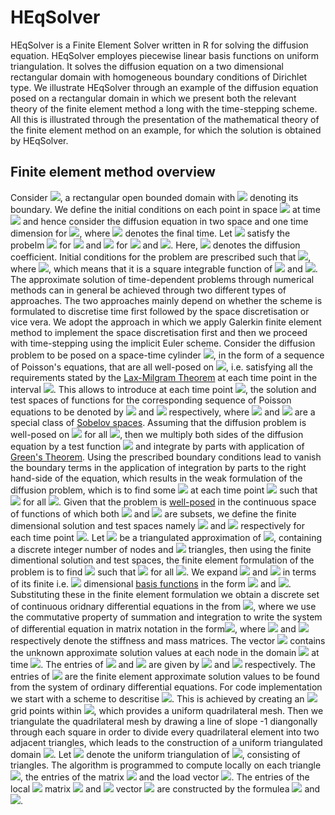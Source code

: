 # HEqSolver
HEqSolver is a Finite Element Solver written in R for solving the diffusion equation. HEqSolver employes piecewise linear basis functions on uniform triangulation. It solves the diffusion equation on a two dimensional rectangular domain with homogeneous boundary conditions of Dirichlet type. We illustrate HEqSolver through an example of the diffusion equation posed on a rectangular domain in which we present both the relevant theory of the finite element method a long with the time-stepping scheme. All this is illustrated through the presentation of the mathematical theory of the finite element method on an example, for which the solution is obtained by HEqSolver. 
## Finite element method overview
Consider <img src="https://latex.codecogs.com/svg.latex?\Large&space;\Omega=(0\,\,\,1)\times(0\,\,\,1)\subset\mathbb{R}^2"/>, a rectangular open bounded domain with <img src="https://latex.codecogs.com/svg.latex?\Large&space;\partial\Omega\subset\mathbb{R}^2"/> denoting its boundary. We define the initial conditions on each point in space <img src="https://latex.codecogs.com/svg.latex?\Large&space;(x,y)\in\Omega"/> at time <img src="https://latex.codecogs.com/svg.latex?\Large&space;t=0"/> and hence consider the diffusion equation in two space and one time dimension for <img src="https://latex.codecogs.com/svg.latex?\Large&space;0<t\leq\,T"/>, where <img src="https://latex.codecogs.com/svg.latex?\Large&space;T"/> denotes the final time.  Let <img src="https://latex.codecogs.com/svg.latex?\Large&space;u(x,y,t)"/> satisfy the probelm <img src="https://latex.codecogs.com/svg.latex?\Large&space;\frac{\partial\,u}{\partial\,t}=D\Delta\,u(x,y)"/> for <img src="https://latex.codecogs.com/svg.latex?\Large&space;\!(x,y)\in\Omega,\,\,\,t\in(0\,\,\,T\]"/> and <img src="https://latex.codecogs.com/svg.latex?\Large&space;u(x,y,t)=0"/> for <img src="https://latex.codecogs.com/svg.latex?\Large&space;\quad(x,y)\in\partial\Omega"/> and <img src="https://latex.codecogs.com/svg.latex?\Large&space;t>0"/>. Here, <img src="https://latex.codecogs.com/svg.latex?\Large&space;D>0"/> denotes the diffusion coefficient. Initial conditions for the problem are prescribed such that <img src="https://latex.codecogs.com/svg.latex?\Large&space;u(x,y,0)=u_0(x,y)"/>, where <img src="https://latex.codecogs.com/svg.latex?\Large&space;u_0(x,y)\in\mathbb{L}_2(\Omega)"/>, which means that it is a square integrable function of <img src="https://latex.codecogs.com/svg.latex?\Large&space;x"/> and <img src="https://latex.codecogs.com/svg.latex?\Large&space;y"/>. The approximate solution of time-dependent problems through numerical methods can in general be achieved through two different types of approaches. The two approaches mainly depend on whether the scheme is formulated to discretise time first followed by the space discretisation or vice vera. We adopt the approach in which we apply Galerkin finite element method to implement the space discretisation first and then we proceed with time-stepping using the implicit Euler scheme. Consider the diffusion problem to be posed on a space-time cylinder <img src="https://latex.codecogs.com/svg.latex?\Large&space;\Omega\times(0\,\,\,T\]"/>, in the form of a sequence of Poisson's equations, that are all well-posed on <img src="https://latex.codecogs.com/svg.latex?\Large&space;\Omega"/>, i.e. satisfying all the requirements stated by the [Lax-Milgram Theorem](http://mathworld.wolfram.com/Lax-MilgramTheorem.html) at each time point in the interval <img src="https://latex.codecogs.com/svg.latex?\Large&space;(0\,\,\,T\]"/>. 
This allows to introduce at each time point <img src="https://latex.codecogs.com/svg.latex?\Large&space;t"/>, the solution and test spaces of functions for the corresponding sequence of Poisson equations to be denoted by <img src="https://latex.codecogs.com/svg.latex?\Large&space;H^1_{\Omega}=\{w\in\,H^1:\|w(x,y)\|^2<\infty,\,\|\nabla\,w(x,y)\|^2<\infty\}"/> and <img src="https://latex.codecogs.com/svg.latex?\Large&space;H^1_{\Omega_0}=\{w\in\,H^1:\,w(x,y)=0,\;\,x,y\in\partial\Omega\}"/> respectively, where <img src="https://latex.codecogs.com/svg.latex?\Large&space;H^1_{\Omega}"/> and <img src="https://latex.codecogs.com/svg.latex?\Large&space;H^1_{\Omega_0}"/> are a special class of [Sobelov spaces](https://en.wikipedia.org/wiki/Hilbert_space). Assuming that the diffusion problem is well-posed on <img src="https://latex.codecogs.com/svg.latex?\Large&space;\Omega"/> for all <img src="https://latex.codecogs.com/svg.latex?\Large&space;0<t\leq\,T"/>, then we multiply both sides of the diffusion equation by a test function <img src="https://latex.codecogs.com/svg.latex?\Large&space;w(x,y)\in\,H^1_{\Omega_0}"/> and integrate by parts with application of [Green's Theorem](https://en.wikipedia.org/wiki/Green%27s_theorem). Using the prescribed boundary conditions lead to vanish the boundary terms in the application of integration by parts to the right hand-side of the equation, which results in the weak formulation of the diffusion problem, which is to find some <img src="https://latex.codecogs.com/svg.latex?\Large&space;u\in\,H^1_{\Omega}"/> at each time point <img src="https://latex.codecogs.com/svg.latex?\Large&space;t"/>  such that <img src="https://latex.codecogs.com/svg.latex?\Large&space;\int_{\Omega}\frac{\partial\,u}{\partial\,t}w\,dxdy=-D\int_{\Omega}\nabla\,u\,\cdot\nabla\,w\,dxdy"/> for all <img src="https://latex.codecogs.com/svg.latex?\Large&space;w\in\,H^1_{\Omega_0}"/>. Given that the problem is [well-posed](https://en.wikipedia.org/wiki/Well-posed_problem) in the continuous space of functions of which both <img src="https://latex.codecogs.com/svg.latex?\Large&space;H^1_{\Omega}"/> and <img src="https://latex.codecogs.com/svg.latex?\Large&space;H^1_{\Omega_0}"/> are subsets, we define the finite dimensional solution and test spaces namely <img src="https://latex.codecogs.com/svg.latex?\Large&space;V^h\subset\,H^1_{\Omega}"/> and <img src="https://latex.codecogs.com/svg.latex?\Large&space;V_0^h\subset\,H^1_{\Omega_0}"/> respectively for each time point <img src="https://latex.codecogs.com/svg.latex?\Large&space;t"/>. Let <img src="https://latex.codecogs.com/svg.latex?\Large&space;\Omega^h"/> be a triangulated approximation of <img src="https://latex.codecogs.com/svg.latex?\Large&space;\Omega"/>, containing a discrete integer number of nodes and <img src="https://latex.codecogs.com/svg.latex?\Large&space;K"/> triangles, then using the finite dimentional solution and test spaces, the finite element formulation of the problem is to find <img src="https://latex.codecogs.com/svg.latex?\Large&space;u^h\in\,V^h"/> such that <img src="https://latex.codecogs.com/svg.latex?\Large&space;\int_{\Omega^h}\frac{\partial\,u}{\partial\,t}w^h\,dxdy=-D\int_{\Omega^h}\nabla\,u\cdot\nabla\,w\,dxdy"/> for all <img src="https://latex.codecogs.com/svg.latex?\Large&space;\,w^h\in\,V_0^h"/>.  We expand <img src="https://latex.codecogs.com/svg.latex?\Large&space;u^h"/> and <img src="https://latex.codecogs.com/svg.latex?\Large&space;w^h"/> in terms of its finite i.e. <img src="https://latex.codecogs.com/svg.latex?\Large&space;N"/> dimensional [basis functions](https://en.wikipedia.org/wiki/Basis_function) in the form <img src="https://latex.codecogs.com/svg.latex?\Large&space;u^h=\sum_{i=1}^N\,U_i\phi_i"/> and <img src="https://latex.codecogs.com/svg.latex?\Large&space;w^h=\sum_{j=1}^N\,\phi_j"/>. Substituting these in the finite element formulation we obtain a discrete set of continuous oridnary differential equations in the from <img src="https://latex.codecogs.com/svg.latex?\Large&space;\frac{d}{dt}\Big(\int_{\Omega}\sum_{i=1}^NU_i(t)\phi_i\sum_{j=1}^N\phi_j\,dxdy\Big)=-D\int_{\Omega}\sum_{i=1}^NU_i(t)\nabla\,u\cdot\sum_{j=1}^N\nabla\,\phi_j\,dxdy"/>, where we use the commutative property of summation and integration to write the system of differential equation in matrix notation in the form<img src="https://latex.codecogs.com/svg.latex?\Large&space;M\frac{dU}{dt}=-DSU(t)"/>, where <img src="https://latex.codecogs.com/svg.latex?\Large&space;S"/> and <img src="https://latex.codecogs.com/svg.latex?\Large&space;M"/> respectively denote the stiffness and mass matrices. The vector <img src="https://latex.codecogs.com/svg.latex?\Large&space;U"/> contains the unknown approximate solution values at each node in the domain <img src="https://latex.codecogs.com/svg.latex?\Large&space;\Omega^h"/> at time <img src="https://latex.codecogs.com/svg.latex?\Large&space;t"/>. The entries of <img src="https://latex.codecogs.com/svg.latex?\Large&space;S"/> and <img src="https://latex.codecogs.com/svg.latex?\Large&space;M"/> are given by <img src="https://latex.codecogs.com/svg.latex?\Large&space;\[S\]_{i,j}=\int_{\Omega^h}\,\nabla\phi_i\cdot\nabla\phi_j\,dxdy"/> and <img src="https://latex.codecogs.com/svg.latex?\Large&space;\[M\]_{i,j}=\int_{\Omega^h}\phi_i\phi_j\,dxdy"/> respectively. The entries of <img src="https://latex.codecogs.com/svg.latex?\Large&space;U"/> are the finite element approximate solution values to be found from the system of ordinary differential equations. 
For code implementation we start with a scheme to descritise  <img src="https://latex.codecogs.com/svg.latex?\Large&space;\Omega"/>. This is achieved by creating an <img src="https://latex.codecogs.com/svg.latex?\Large&space;N\times\,N"/> grid points within <img src="https://latex.codecogs.com/svg.latex?\Large&space;\Omega"/>, which provides a uniform quadrilateral mesh. Then we triangulate the quadrilateral mesh by drawing a line of slope -1 diangonally through each square in order to divide every quadrilateral element into two adjacent triangles, which leads to the construction of a uniform triangulated domain <img src="https://latex.codecogs.com/svg.latex?\Large&space;\Omega^h"/>.  Let <img src="https://latex.codecogs.com/svg.latex?\Large&space;\mathcal{T}"/> denote the uniform triangulation of <img src="https://latex.codecogs.com/svg.latex?\Large&space;\Omega"/>, consisting of triangles. The algorithm is programmed to compute locally on each triangle <img src="https://latex.codecogs.com/svg.latex?\Large&space;K\in\mathcal{T}"/>, the entries of the matrix <img src="https://latex.codecogs.com/svg.latex?\Large&space;S"/> and the load vector <img src="https://latex.codecogs.com/svg.latex?\Large&space;L"/>. The entries of the local <img src="https://latex.codecogs.com/svg.latex?\Large&space;3\times3"/> matrix <img src="https://latex.codecogs.com/svg.latex?\Large&space;S"/> and  <img src="https://latex.codecogs.com/svg.latex?\Large&space;3\times1"/> vector <img src="https://latex.codecogs.com/svg.latex?\Large&space;L"/> are constructed by the formulea <img src="https://latex.codecogs.com/svg.latex?\Large&space;\[S\]_{i,j}=\sum_{K}\int_{\Omega^h}\nabla\phi_i\cdot\nabla\phi_j\,d\Omega"/>  and <img src="https://latex.codecogs.com/svg.latex?\Large&space;\[L\]_j=\sum_K\int_{\Omega^h}f\phi_j\,d\Omega"/>.
